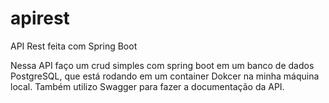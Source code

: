 # apirest
API Rest feita com Spring Boot

Nessa API faço um crud simples com spring boot em um banco de dados PostgreSQL, que está rodando em um container Dokcer na minha máquina local.
Também utilizo Swagger para fazer a documentação da API.
